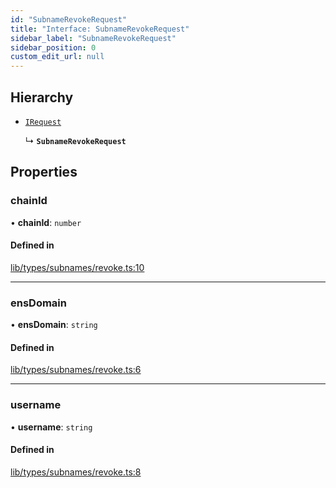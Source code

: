 ```yaml
---
id: "SubnameRevokeRequest"
title: "Interface: SubnameRevokeRequest"
sidebar_label: "SubnameRevokeRequest"
sidebar_position: 0
custom_edit_url: null
---
```


## Hierarchy

- [`IRequest`](IRequest.md)

  ↳ **`SubnameRevokeRequest`**

## Properties

### chainId

• **chainId**: `number`

#### Defined in

[lib/types/subnames/revoke.ts:10](https://github.com/JustaName-id/JustaName-sdk/blob/f71acf4/packages/@justaname.id/sdk/src/lib/types/subnames/revoke.ts#L10)

___

### ensDomain

• **ensDomain**: `string`

#### Defined in

[lib/types/subnames/revoke.ts:6](https://github.com/JustaName-id/JustaName-sdk/blob/f71acf4/packages/@justaname.id/sdk/src/lib/types/subnames/revoke.ts#L6)

___

### username

• **username**: `string`

#### Defined in

[lib/types/subnames/revoke.ts:8](https://github.com/JustaName-id/JustaName-sdk/blob/f71acf4/packages/@justaname.id/sdk/src/lib/types/subnames/revoke.ts#L8)
